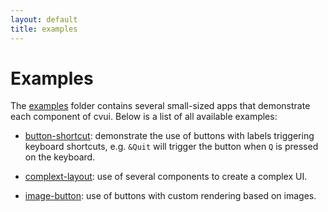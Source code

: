 ```yaml
---
layout: default
title: examples
---
```


# Examples

The [examples](https://github.com/Dovyski/cvui/tree/master/example) folder contains several small-sized apps that demonstrate each component of cvui. Below is a list of all available examples:

* [button-shortcut](https://github.com/Dovyski/cvui/tree/master/example/src/button-shortcut): demonstrate the use of buttons with labels triggering keyboard shortcuts, e.g. `&Quit` will trigger the button when `Q` is pressed on the keyboard.

* [complext-layout](https://github.com/Dovyski/cvui/tree/master/example/src/complext-layout): use of several components to create a complex UI.

* [image-button](https://github.com/Dovyski/cvui/tree/master/example/src/image-button): use of buttons with custom rendering based on images.

